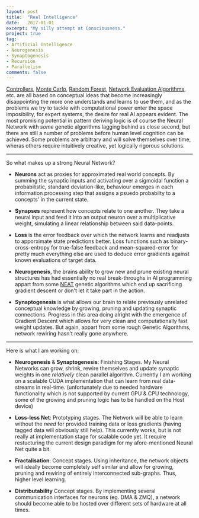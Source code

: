 ```yaml
---
layout: post
title:  "Real Intelligence"
date:   2017-01-01
excerpt: "My silly attempt at Consciousness."
project: true
tag:
- Artificial Intelligence 
- Neurogenesis
- Synaptogenesis
- Recursion
- Parallelism
comments: false
---
```


[Controllers](https://en.wikipedia.org/wiki/Controller_(control_theory)), [Monte Carlo](https://en.wikipedia.org/wiki/Monte_Carlo_method), [Random Forest](https://en.wikipedia.org/wiki/Random_forest), [Network Evaluation Algorithms](https://en.wikipedia.org/wiki/Network_science), etc. are all based on conceptual ideas that become increasingly disappointing the more one understands and learns to use them, and as the problems we try to tackle with computational power enter the space imposibility, for expert systems, the desire for real AI appears evident. The most promising potential in pattern deriving logic is of course the Neural Network with *some* genetic algorithms lagging behind as close second, but there are still a number of problems before human level cognition can be achieved. Some problems are arbitrary and will solve themselves over time, wheras others require intuitively creative, yet logically rigorous solutions.

------------------------------------------------------------

So what makes up a strong Neural Network?

* **Neurons** act as proxies for approximated real world concepts. By summing the synaptic inputs and activating over a sigmoidal function a probabilistic, standard deviation-like, behaviour emerges in each information processing step that assigns a psuedo probabilty to a concepts' in the current state.

* **Synapses** represent how concepts relate to one another. They take a neural input and feed it into an output neuron over a multiplicative weight, simulating a linear relationship between said data-points.

* **Loss** is the error feedback over which the network learns and readjusts to apporximate state predictions better. Loss functions such as binary-cross-entropy for true-false feedback and mean-squared-error for pretty much everything else are used to deduce error gradients against known evaluations of target data.

* **Neurogenesis**, the brains ability to grow new and prune existing neural structures has had essentially no real break-throughs in AI programming appart from some [NEAT](https://en.wikipedia.org/wiki/Neuroevolution_of_augmenting_topologies) genetic algorithms which end up sacrificing gradient descent or don't let it take part in the action.

* **Synaptogenesis** is what allows our brain to relate previously unrelated conceptual knowledge by growing, pruning and updating synaptic connections. Progress in this area doing alright with the emergence of Gradient Descent which allows for very clean and computationally fast weight updates. But again, appart from some rough Genetic Algorithms, network rewiring hasn't really gone anywhere.

------------------------------------------------------------

Here is what I am working on:

* **Neurogenesis** & **Synaptogenesis**: Finishing Stages. My Neural Networks can grow, shrink, rewire themselves and update synaptic weights in one *relatively* clean parallel algorithm. Currently I am working on a scalable CUDA implementation that can learn from real data-streams in real-time. (unfortunately due to needed hardware functionality which is not supported by current GPU & CPU technology, some of the growing and pruning logic has to be handled on the Host device)

* **Loss-less Net**: Prototyping stages. The Network will be able to learn without the *need* for provided training data or loss gradients (having tagged data will obviously still help). This currently works, but is not really at implementation stage for scalable code yet. It require restucturing the current design paradigm for my afore-mentioned Neural Net quite a bit. 

* **Fractalisation**: Concept stages. Using inheritance, the network objects will ideally become completely self similar and allow for growing, pruning and rewiring of entirely interconnected sub-graphs. Thus, higher level learning.

* **Distributability** Concept stages. By implementing several communication interfaces for neurons (eg. DMA & ZMQ), a network should become able to be hosted over different sets of hardware at all times.
